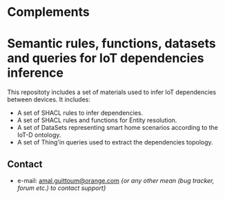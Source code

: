 # Complements
Semantic rules, functions, datasets and queries for IoT dependencies inference
======


This repositoty includes a set of materials used to infer IoT dependencies between devices. It includes:
* A set of SHACL rules to infer dependencies.
* A set of SHACL rules and functions for Entity resolution.
* A set of DataSets representing smart home scenarios according to the IoT-D ontology.
* A set of Thing'in queries used to extract the dependencies topology.




## Contact
 * e-mail: amal.guittoum@orange.com _{or any other mean (bug tracker, forum etc.) to contact support}_



